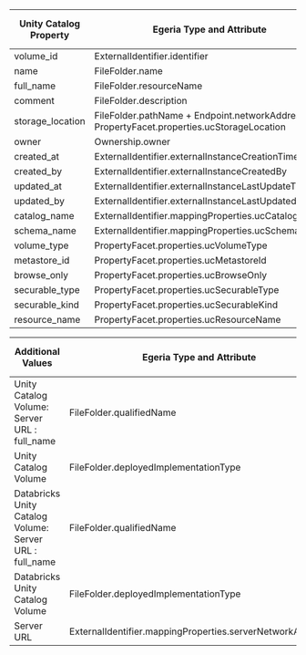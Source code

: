 <!-- SPDX-License-Identifier: CC-BY-4.0 -->
<!-- Copyright Contributors to the Egeria project. -->


| Unity Catalog Property | Egeria Type and Attribute                                                                  | Supported in OSS Version |
|------------------------|--------------------------------------------------------------------------------------------|--------------------------|
| volume_id              | ExternalIdentifier.identifier                                                              | Yes                      |
| name                   | FileFolder.name                                                                            | Yes                      |
| full_name              | FileFolder.resourceName                                                                    | Yes                      |
| comment                | FileFolder.description                                                                     | Yes                      |
| storage_location       | FileFolder.pathName + Endpoint.networkAddress + PropertyFacet.properties.ucStorageLocation | Yes                      |
| owner                  | Ownership.owner                                                                            | No                       |
| created_at             | ExternalIdentifier.externalInstanceCreationTime                                            | Yes                      |
| created_by             | ExternalIdentifier.externalInstanceCreatedBy                                               | No                       |
| updated_at             | ExternalIdentifier.externalInstanceLastUpdateTime                                          | Yes                      |
| updated_by             | ExternalIdentifier.externalInstanceLastUpdatedBy                                           | No                       |
| catalog_name           | ExternalIdentifier.mappingProperties.ucCatalogName                                         | Yes                      |
| schema_name            | ExternalIdentifier.mappingProperties.ucSchemaName                                          | Yes                      |
| volume_type            | PropertyFacet.properties.ucVolumeType                                                      | Yes                      |
| metastore_id           | PropertyFacet.properties.ucMetastoreId                                                     | No                       |
| browse_only            | PropertyFacet.properties.ucBrowseOnly                                                      | No                       |
| securable_type         | PropertyFacet.properties.ucSecurableType                                                   | No                       |
| securable_kind         | PropertyFacet.properties.ucSecurableKind                                                   | No                       |
| resource_name          | PropertyFacet.properties.ucResourceName                                                    | No                       |



| Additional Values                                       | Egeria Type and Attribute                                 | Supported in OSS Version |
|---------------------------------------------------------|-----------------------------------------------------------|--------------------------|
| Unity Catalog Volume: Server URL : full_name            | FileFolder.qualifiedName                                  | Yes                      |
| Unity Catalog Volume                                    | FileFolder.deployedImplementationType                     | Yes                      |
| Databricks Unity Catalog Volume: Server URL : full_name | FileFolder.qualifiedName                                  | No                       |
| Databricks Unity Catalog Volume                         | FileFolder.deployedImplementationType                     | No                       |
| Server URL                                              | ExternalIdentifier.mappingProperties.serverNetworkAddress | Yes                      |
